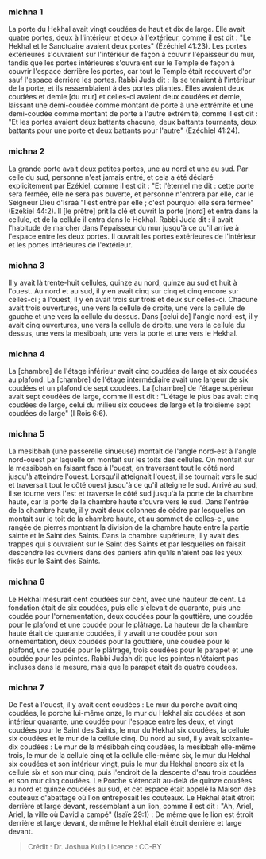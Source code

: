 
### michna 1
La porte du Hekhal avait vingt coudées de haut et dix de large. Elle avait quatre portes, deux à l'intérieur et deux à l'extérieur, comme il est dit : "Le Hekhal et le Sanctuaire avaient deux portes" (Ézéchiel 41:23). Les portes extérieures s'ouvraient sur l'intérieur de façon à couvrir l'épaisseur du mur, tandis que les portes intérieures s'ouvraient sur le Temple de façon à couvrir l'espace derrière les portes, car tout le Temple était recouvert d'or sauf l'espace derrière les portes. Rabbi Juda dit : ils se tenaient à l'intérieur de la porte, et ils ressemblaient à des portes pliantes. Elles avaient deux coudées et demie [du mur] et celles-ci avaient deux coudées et demie, laissant une demi-coudée comme montant de porte à une extrémité et une demi-coudée comme montant de porte à l'autre extrémité, comme il est dit : "Et les portes avaient deux battants chacune, deux battants tournants, deux battants pour une porte et deux battants pour l'autre" (Ezéchiel 41:24).

### michna 2
La grande porte avait deux petites portes, une au nord et une au sud. Par celle du sud, personne n'est jamais entré, et cela a été déclaré explicitement par Ezékiel, comme il est dit : "Et l'èternel me dit : cette porte sera fermée, elle ne sera pas ouverte, et personne n'entrera par elle, car le Seigneur Dieu d'Israà "l est entré par elle ; c'est pourquoi elle sera fermée"(Ezékiel 44:2). Il [le prêtre] prit la clé et ouvrit la porte [nord] et entra dans la cellule, et de la cellule il entra dans le Hekhal. Rabbi Juda dit : il avait l'habitude de marcher dans l'épaisseur du mur jusqu'à ce qu'il arrive à l'espace entre les deux portes. Il ouvrait les portes extérieures de l'intérieur et les portes intérieures de l'extérieur.

### michna 3
Il y avait là trente-huit cellules, quinze au nord, quinze au sud et huit à l'ouest. Au nord et au sud, il y en avait cinq sur cinq et cinq encore sur celles-ci ; à l'ouest, il y en avait trois sur trois et deux sur celles-ci. Chacune avait trois ouvertures, une vers la cellule de droite, une vers la cellule de gauche et une vers la cellule du dessus. Dans [celui de] l'angle nord-est, il y avait cinq ouvertures, une vers la cellule de droite, une vers la cellule du dessus, une vers la mesibbah, une vers la porte et une vers le Hekhal.

### michna 4
La [chambre] de l'étage inférieur avait cinq coudées de large et six coudées au plafond. La [chambre] de l'étage intermédiaire avait une largeur de six coudées et un plafond de sept coudées. La [chambre] de l'étage supérieur avait sept coudées de large, comme il est dit : "L'étage le plus bas avait cinq coudées de large, celui du milieu six coudées de large et le troisième sept coudées de large" (I Rois 6:6).

### michna 5
La mesibbah (une passerelle sinueuse) montait de l'angle nord-est à l'angle nord-ouest par laquelle on montait sur les toits des cellules. On montait sur la messibbah en faisant face à l'ouest, en traversant tout le côté nord jusqu'à atteindre l'ouest. Lorsqu'il atteignait l'ouest, il se tournait vers le sud et traversait tout le côté ouest jusqu'à ce qu'il atteigne le sud. Arrivé au sud, il se tourne vers l'est et traverse le côté sud jusqu'à la porte de la chambre haute, car la porte de la chambre haute s'ouvre vers le sud. Dans l'entrée de la chambre haute, il y avait deux colonnes de cèdre par lesquelles on montait sur le toit de la chambre haute, et au sommet de celles-ci, une rangée de pierres montrant la division de la chambre haute entre la partie sainte et le Saint des Saints. Dans la chambre supérieure, il y avait des trappes qui s'ouvraient sur le Saint des Saints et par lesquelles on faisait descendre les ouvriers dans des paniers afin qu'ils n'aient pas les yeux fixés sur le Saint des Saints.

### michna 6
Le Hekhal mesurait cent coudées sur cent, avec une hauteur de cent. La fondation était de six coudées, puis elle s'élevait de quarante, puis une coudée pour l'ornementation, deux coudées pour la gouttière, une coudée pour le plafond et une coudée pour le plâtrage. La hauteur de la chambre haute était de quarante coudées, il y avait une coudée pour son ornementation, deux coudées pour la gouttière, une coudée pour le plafond, une coudée pour le plâtrage, trois coudées pour le parapet et une coudée pour les pointes. Rabbi Judah dit que les pointes n'étaient pas incluses dans la mesure, mais que le parapet était de quatre coudées.

### michna 7
De l'est à l'ouest, il y avait cent coudées : Le mur du porche avait cinq coudées, le porche lui-même onze, le mur du Hekhal six coudées et son intérieur quarante, une coudée pour l'espace entre les deux, et vingt coudées pour le Saint des Saints, le mur du Hekhal six coudées, la cellule six coudées et le mur de la cellule cinq. Du nord au sud, il y avait soixante-dix coudées : Le mur de la mésibbah cinq coudées, la mésibbah elle-même trois, le mur de la cellule cinq et la cellule elle-même six, le mur du Hekhal six coudées et son intérieur vingt, puis le mur du Hekhal encore six et la cellule six et son mur cinq, puis l'endroit de la descente d'eau trois coudées et son mur cinq coudées. Le Porche s'étendait au-delà de quinze coudées au nord et quinze coudées au sud, et cet espace était appelé la Maison des couteaux d'abattage où l'on entreposait les couteaux. Le Hekhal était étroit derrière et large devant, ressemblant à un lion, comme il est dit : "Ah, Ariel, Ariel, la ville où David a campé" (Isaïe 29:1) : De même que le lion est étroit derrière et large devant, de même le Hekhal était étroit derrière et large devant.

>Crédit : Dr. Joshua Kulp
>Licence : CC-BY